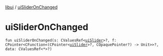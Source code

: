 [libui](README.md) / [uiSliderOnChanged](ui-slider-on-changed.md)

# uiSliderOnChanged

`fun uiSliderOnChanged(s: CValuesRef<`[`uiSlider`](ui-slider.md)`>?, f: CPointer<CFunction<(CPointer<`[`uiSlider`](ui-slider.md)`>?, COpaquePointer?) -> Unit>>?, data: CValuesRef<*>?)`